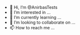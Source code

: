 - 👋 Hi, I’m @AnirbasTests
- 👀 I’m interested in ...
- 🌱 I’m currently learning ...
- 💞️ I’m looking to collaborate on ...
- 📫 How to reach me ...

<!---
AnirbasTests/AnirbasTests is a ✨ special ✨ repository because its `README.md` (this file) appears on your GitHub profile.
You can click the Preview link to take a look at your changes.
--->
